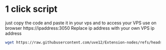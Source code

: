 # 1 click script
just copy the code and paste it in your vps and to access your VPS use on browser https://ipaddress:3050
Replace ip address with your own VPS ip address
```bash
wget https://raw.githubusercontent.com/uve12/Extension-nodes/refs/heads/main/extnodes.sh && chmod +x extnodes.sh && ./extnodes.sh
